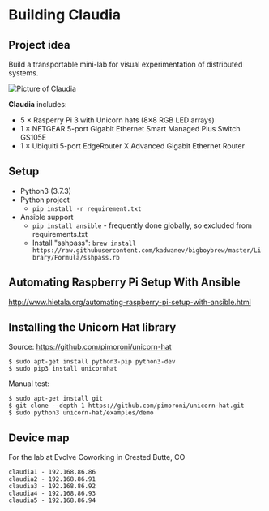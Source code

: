# Building Claudia

## Project idea

Build a transportable mini-lab for visual experimentation of distributed systems.

![Picture of Claudia](https://raw.githubusercontent.com/standupdev/claudia/master/img/claudia.jpg)

**Claudia** includes:

- 5 × Rasperry Pi 3 with Unicorn hats (8×8 RGB LED arrays)
- 1 × NETGEAR 5-port Gigabit Ethernet Smart Managed Plus Switch GS105E
- 1 × Ubiquiti 5-port EdgeRouter X Advanced Gigabit Ethernet Router


## Setup

* Python3 (3.7.3)
* Python project
    * `pip install -r requirement.txt`
* Ansible support
    * `pip install ansible` - frequently done globally, so excluded from requirements.txt
    * Install "sshpass": `brew install https://raw.githubusercontent.com/kadwanev/bigboybrew/master/Library/Formula/sshpass.rb`


## Automating Raspberry Pi Setup With Ansible

http://www.hietala.org/automating-raspberry-pi-setup-with-ansible.html

## Installing the Unicorn Hat library

Source: https://github.com/pimoroni/unicorn-hat

```
$ sudo apt-get install python3-pip python3-dev
$ sudo pip3 install unicornhat
```

Manual test:

```
$ sudo apt-get install git
$ git clone --depth 1 https://github.com/pimoroni/unicorn-hat.git
$ sudo python3 unicorn-hat/examples/demo

```


## Device map

For the lab at Evolve Coworking in Crested Butte, CO

```
claudia1 - 192.168.86.86
claudia2 - 192.168.86.91
claudia3 - 192.168.86.92
claudia4 - 192.168.86.93
claudia5 - 192.168.86.94
```

